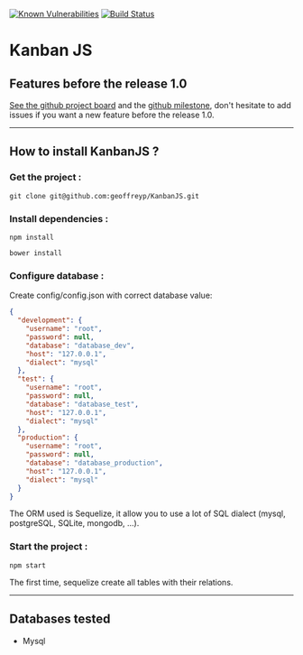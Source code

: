 [![Known Vulnerabilities](https://snyk.io/test/github/geoffreyp/kanbanjs/badge.svg)](https://snyk.io/test/github/geoffreyp/kanbanjs) [![Build Status](https://travis-ci.org/geoffreyp/KanbanJS.svg?branch=master)](https://travis-ci.org/geoffreyp/KanbanJS)
# Kanban JS 

## Features before the release 1.0
 [See the github project board](https://github.com/geoffreyp/KanbanJS/projects/1) and the [github milestone](https://github.com/geoffreyp/KanbanJS/milestones), don't hesitate to add issues if you want a new feature before the release 1.0.

***

## How to install KanbanJS ?
### Get the project :

``` git clone git@github.com:geoffreyp/KanbanJS.git ```

### Install dependencies :

``` npm install ```

``` bower install ```

### Configure database :
Create config/config.json with correct database value:

```json
{
  "development": {
    "username": "root",
    "password": null,
    "database": "database_dev",
    "host": "127.0.0.1",
    "dialect": "mysql"
  },
  "test": {
    "username": "root",
    "password": null,
    "database": "database_test",
    "host": "127.0.0.1",
    "dialect": "mysql"
  },
  "production": {
    "username": "root",
    "password": null,
    "database": "database_production",
    "host": "127.0.0.1",
    "dialect": "mysql"
  }
}
 ```
The ORM used is Sequelize, it allow you to use a lot of
SQL dialect (mysql, postgreSQL, SQLite, mongodb, ...).

### Start the project :

``` npm start ```

The first time, sequelize create all tables with their relations.

***
## Databases tested
  - Mysql
